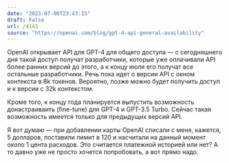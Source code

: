 ```yaml
---
date: "2023-07-06T23:43:15"
draft: False
url: /4143
source: "https://openai.com/blog/gpt-4-api-general-availability"
---
```


OpenAI открывает API для GPT-4 для общего доступа — с сегодняшнего дня такой доступ получат разработчики, которые уже оплачивали API более ранних версий до этого, а к концу июля его получат все остальные разработчики. Речь пока идет о версии API с окном контекста в 8k токенов. Вероятно, позже можно будет получить доступ и к версии с 32k контекстом.

Кроме того, к концу года планируется выпустить возможность донастраиваить  (fine-tune) для GPT-4 и GPT-3.5 Turbo. Сейчас такая возможность имеется только для предыдущих версий API.

Я вот думаю — при добавлении карты OpenAI списали с меня, кажется, 5 долларов, поставили лимит в 120 и насчитали на данный момент около 1 цента расходов. Это считается платежной историей или нет? А то давно уже не просто хочется попробовать, а вот прямо надо.
